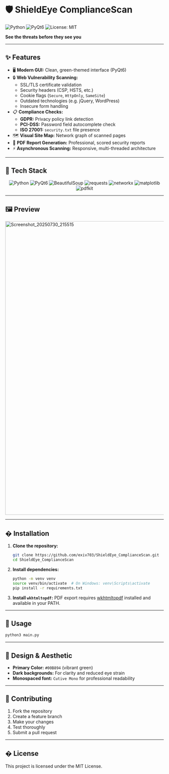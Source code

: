 
# 🛡️ ShieldEye ComplianceScan

![Python](https://img.shields.io/badge/Python-3.12%2B-blue?logo=python)
![PyQt6](https://img.shields.io/badge/PyQt6-UI-green?logo=qt)
![License: MIT](https://img.shields.io/badge/License-MIT-yellow.svg)

**See the threats before they see you**

---

## ✨ Features

- 🖥️ **Modern GUI:** Clean, green-themed interface (PyQt6)
- 🔒 **Web Vulnerability Scanning:**
  - SSL/TLS certificate validation
  - Security headers (CSP, HSTS, etc.)
  - Cookie flags (`Secure`, `HttpOnly`, `SameSite`)
  - Outdated technologies (e.g. jQuery, WordPress)
  - Insecure form handling
- 📋 **Compliance Checks:**
  - **GDPR:** Privacy policy link detection
  - **PCI-DSS:** Password field autocomplete check
  - **ISO 27001:** `security.txt` file presence
- 🗺️ **Visual Site Map:** Network graph of scanned pages
- 📄 **PDF Report Generation:** Professional, scored security reports
- ⚡ **Asynchronous Scanning:** Responsive, multi-threaded architecture

---


## 🚀 Tech Stack

<p align="center">
  <img src="https://img.shields.io/badge/Python-3.12%2B-blue?logo=python&logoColor=white" alt="Python" />
  <img src="https://img.shields.io/badge/PyQt6-UI-green?logo=qt&logoColor=white" alt="PyQt6" />
  <img src="https://img.shields.io/badge/BeautifulSoup-4.x-yellow?logo=beautifulsoup&logoColor=white" alt="BeautifulSoup" />
  <img src="https://img.shields.io/badge/requests-2.x-0052CC?logo=python&logoColor=white" alt="requests" />
  <img src="https://img.shields.io/badge/networkx-2.x-00B894?logo=python&logoColor=white" alt="networkx" />
  <img src="https://img.shields.io/badge/matplotlib-3.x-1158c7?logo=python&logoColor=white" alt="matplotlib" />
  <img src="https://img.shields.io/badge/pdfkit-1.x-FFB74D?logo=python&logoColor=white" alt="pdfkit" />
</p>

---

## 🖼️ Preview

<img width="1012" height="933" alt="Screenshot_20250730_215515" src="https://github.com/user-attachments/assets/7c5d5be3-4cae-468b-9a66-43ec4e0f17e1" />

---

## � Installation

1. **Clone the repository:**
   ```bash
   git clone https://github.com/exiv703/ShieldEye_ComplianceScan.git
   cd ShieldEye_ComplianceScan
   ```
2. **Install dependencies:**
   ```bash
   python -m venv venv
   source venv/bin/activate  # On Windows: venv\Scripts\activate
   pip install -r requirements.txt
   ```
3. **Install `wkhtmltopdf`:**
   PDF export requires [wkhtmltopdf](https://wkhtmltopdf.org/downloads.html) installed and available in your PATH.

---

## 🤖 Usage

```bash
python3 main.py
```

---

## 🎨 Design & Aesthetic

- **Primary Color:** `#00B894` (vibrant green)
- **Dark backgrounds:** For clarity and reduced eye strain
- **Monospaced font:** `Cutive Mono` for professional readability

---

## 🌱 Contributing

1. Fork the repository
2. Create a feature branch
3. Make your changes
4. Test thoroughly
5. Submit a pull request

---

## � License

This project is licensed under the MIT License.
